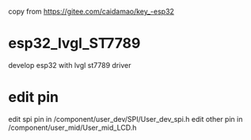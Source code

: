 copy from https://gitee.com/caidamao/key_-esp32


# esp32_lvgl_ST7789
develop esp32 with lvgl st7789 driver

# edit pin
edit spi pin   in /component/user_dev/SPI/User_dev_spi.h
edit other pin  in /component/user_mid/User_mid_LCD.h
